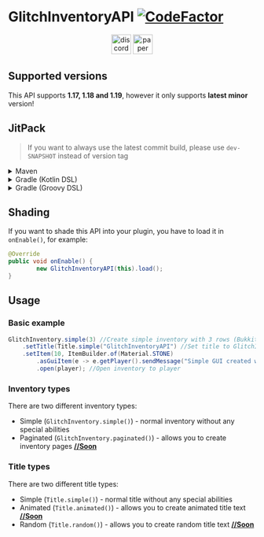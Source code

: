 # GlitchInventoryAPI [![CodeFactor](https://www.codefactor.io/repository/github/gliczdev/glitchinventoryapi/badge)](#)
<div align="center">
<a href="https://discord.gg/ZRuaXh3P63"><img alt="discord-plural" height="40" src="https://cdn.jsdelivr.net/npm/@intergrav/devins-badges@3/assets/compact/social/discord-plural_46h.png"></a>
<a href="#"><img alt="paper" height="40" src="https://cdn.jsdelivr.net/npm/@intergrav/devins-badges@3/assets/compact/supported/paper_46h.png"></a>
</div>

## Supported versions
This API supports **1.17, 1.18 and 1.19**, however it only supports **latest minor** version!

## JitPack
> If you want to always use the latest commit build, please use `dev-SNAPSHOT` instead of version tag
<details><summary>Maven</summary>
<p>

Repository
```xaml
<repository>
	<id>jitpack.io</id>
	<url>https://jitpack.io</url>
</repository>
```
Dependency
```xaml
<dependency>
	<groupId>com.github.GliczDev</groupId>
	<artifactId>GlitchInventoryAPI</artifactId>
	<version>TAG</version>
	<classifier>all</classifier>
</dependency>
```
</p>
</details>
<details><summary>Gradle (Kotlin DSL)</summary>
<p>

Repository
```gradle
repositories {
	maven("https://jitpack.io")
}
```
Dependency
```gradle
dependencies {
	implementation("com.github.GliczDev:GlitchInventoryAPI:TAG:all")
}
```
</p>
</details>
<details><summary>Gradle (Groovy DSL)</summary>
<p>

Repository
```gradle
repositories {
	maven { url 'https://jitpack.io' }
}
```
Dependency
```gradle
dependencies {
	implementation 'com.github.GliczDev:GlitchInventoryAPI:TAG:all'
}
```
</p>
</details>


## Shading
If you want to shade this API into your plugin, you have to load it in `onEnable()`, for example:
```java
@Override
public void onEnable() {
        new GlitchInventoryAPI(this).load();
}
```

## Usage
### Basic example
```java
GlitchInventory.simple(3) //Create simple inventory with 3 rows (Bukkit InventoryType can be also used)
	.setTitle(Title.simple("GlitchInventoryAPI") //Set title to GlitchInventoryAPI
	.setItem(10, ItemBuilder.of(Material.STONE) 
		.asGuiItem(e -> e.getPlayer().sendMessage("Simple GUI created with GlitchInventoryAPI!"))) //Set slot to stone item with click action
        .open(player); //Open inventory to player
```
### Inventory types
There are two different inventory types:
- Simple (`GlitchInventory.simple()`) - normal inventory without any special abilities
- Paginated (`GlitchInventory.paginated()`) - allows you to create inventory pages <ins>**//Soon**</ins>

### Title types
There are two different title types:
- Simple (`Title.simple()`) - normal title without any special abilities
- Animated (`Title.animated()`) - allows you to create animated title text <ins>**//Soon**</ins>
- Random (`Title.random()`) - allows you to create random title text <ins>**//Soon**</ins>
